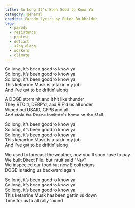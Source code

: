 ```yaml
---
title: So Long It's Been Good to Know Ya
category: general
credits: Parody lyrics by Peter Burkholder
tags:
  - parody
  - resistance
  - protest
  - defiant
  - sing-along
  - workers
  - climate
---
```

So long, it's been good to know ya\
So long, it's been good to know ya\
So long, it's been good to know ya\
This ketamine Musk is a-takin my job\
And I've got to be driftin' along

A DOGE storm hit and it hit like thunder\
They RTO'd, DERP'd, and RIF'd us all under\
Wiped out USAID, CFPB and all\
And stole the Peace Institute's home on the Mall

So long, it's been good to know ya\
So long, it's been good to know ya\
So long, it's been good to know ya\
This ketamine Musk is a-takin my job\
And I've got to be driftin' along

We used to forecast the weather, now you'll soon have to pay\
We built Direct File, but Intuit said "Nay"\
We inspected our food but now E coli reigns\
DOGE is taking us backward again  

So long, it's been good to know ya\
So long, it's been good to know ya\
So long, it's been good to know ya\
This ketamine Musk has been gettin us down\
Time for us to all rally 'round
